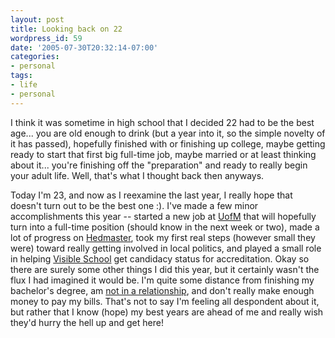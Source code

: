 ```yaml
---
layout: post
title: Looking back on 22
wordpress_id: 59
date: '2005-07-30T20:32:14-07:00'
categories:
- personal
tags:
- life
- personal
---
```

I think it was sometime in high school that I decided 22 had to be the best age... you are old enough to drink (but a
year into it, so the simple novelty of it has passed), hopefully finished with or finishing up college, maybe getting
ready to start that first big full-time job, maybe married or at least thinking about it... you're finishing off the
"preparation" and ready to really begin your adult life.  Well, that's what I thought back then anyways.

Today I'm 23, and now as I reexamine the last year, I really hope that doesn't turn out to be the best one :).  I've
made a few minor accomplishments this year -- started a new job at [UofM][] that will hopefully turn into a full-time
position (should know in the next week or two), made a lot of progress on [Hedmaster][], took my first real steps
(however small they were) toward really getting involved in local politics, and played a small role in helping [Visible
School][] get candidacy status for accreditation.  Okay so there are surely some other things I did this year, but it
certainly wasn't the flux I had imagined it would be.  I'm quite some distance from finishing my bachelor's degree, am
[not in a relationship][], and don't really make enough money to pay my bills.  That's not to say I'm feeling all
despondent about it, but rather that I know (hope) my best years are ahead of me and really wish they'd hurry the hell
up and get here!

[UofM]: http://www.memphis.edu
[Hedmaster]: http://willnorris.com/projects/
[Visible School]: http://www.visibleschool.com
[not in a relationship]: http://quirkyalone.net/qa/about.php
